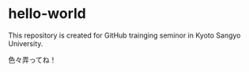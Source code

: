 # hello-world

This repository is created for GitHub trainging seminor in Kyoto Sangyo University.

色々弄ってね！
